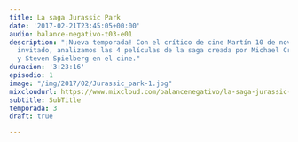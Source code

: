 ```yaml
---
title: La saga Jurassic Park
date: '2017-02-21T23:45:05+00:00'
audio: balance-negativo-t03-e01
description: "¡Nueva temporada! Con el crítico de cine Martín 10 de noviembre como
  invitado, analizamos las 4 películas de la saga creada por Michael Crichton en libro
  y Steven Spielberg en el cine."
duracion: '3:23:16'
episodio: 1
image: "/img/2017/02/Jurassic_park-1.jpg"
mixcloudurl: https://www.mixcloud.com/balancenegativo/la-saga-jurassic-park/
subtitle: SubTitle
temporada: 3
draft: true

---
```

